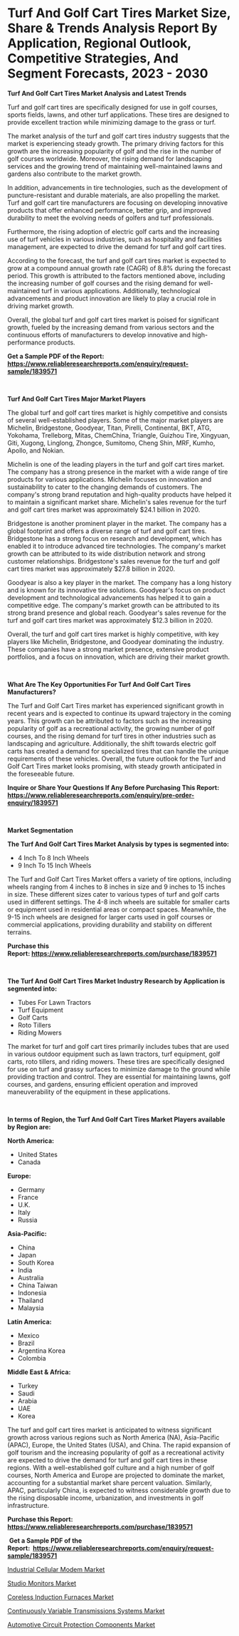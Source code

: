 <p><h1>Turf And Golf Cart Tires Market Size, Share & Trends Analysis Report By Application, Regional Outlook, Competitive Strategies, And Segment Forecasts, 2023 - 2030</h1></p><p><strong>Turf And Golf Cart Tires Market Analysis and Latest Trends</strong></p>
<p><p>Turf and golf cart tires are specifically designed for use in golf courses, sports fields, lawns, and other turf applications. These tires are designed to provide excellent traction while minimizing damage to the grass or turf.</p><p>The market analysis of the turf and golf cart tires industry suggests that the market is experiencing steady growth. The primary driving factors for this growth are the increasing popularity of golf and the rise in the number of golf courses worldwide. Moreover, the rising demand for landscaping services and the growing trend of maintaining well-maintained lawns and gardens also contribute to the market growth.</p><p>In addition, advancements in tire technologies, such as the development of puncture-resistant and durable materials, are also propelling the market. Turf and golf cart tire manufacturers are focusing on developing innovative products that offer enhanced performance, better grip, and improved durability to meet the evolving needs of golfers and turf professionals.</p><p>Furthermore, the rising adoption of electric golf carts and the increasing use of turf vehicles in various industries, such as hospitality and facilities management, are expected to drive the demand for turf and golf cart tires.</p><p>According to the forecast, the turf and golf cart tires market is expected to grow at a compound annual growth rate (CAGR) of 8.8% during the forecast period. This growth is attributed to the factors mentioned above, including the increasing number of golf courses and the rising demand for well-maintained turf in various applications. Additionally, technological advancements and product innovation are likely to play a crucial role in driving market growth.</p><p>Overall, the global turf and golf cart tires market is poised for significant growth, fueled by the increasing demand from various sectors and the continuous efforts of manufacturers to develop innovative and high-performance products.</p></p>
<p><strong>Get a Sample PDF of the Report:&nbsp; <a href="https://www.reliableresearchreports.com/enquiry/request-sample/1839571">https://www.reliableresearchreports.com/enquiry/request-sample/1839571</a></strong></p>
<p>&nbsp;</p>
<p><strong>Turf And Golf Cart Tires Major Market Players</strong></p>
<p><p>The global turf and golf cart tires market is highly competitive and consists of several well-established players. Some of the major market players are Michelin, Bridgestone, Goodyear, Titan, Pirelli, Continental, BKT, ATG, Yokohama, Trelleborg, Mitas, ChemChina, Triangle, Guizhou Tire, Xingyuan, Giti, Xugong, Linglong, Zhongce, Sumitomo, Cheng Shin, MRF, Kumho, Apollo, and Nokian.</p><p>Michelin is one of the leading players in the turf and golf cart tires market. The company has a strong presence in the market with a wide range of tire products for various applications. Michelin focuses on innovation and sustainability to cater to the changing demands of customers. The company's strong brand reputation and high-quality products have helped it to maintain a significant market share. Michelin's sales revenue for the turf and golf cart tires market was approximately $24.1 billion in 2020.</p><p>Bridgestone is another prominent player in the market. The company has a global footprint and offers a diverse range of turf and golf cart tires. Bridgestone has a strong focus on research and development, which has enabled it to introduce advanced tire technologies. The company's market growth can be attributed to its wide distribution network and strong customer relationships. Bridgestone's sales revenue for the turf and golf cart tires market was approximately $27.8 billion in 2020.</p><p>Goodyear is also a key player in the market. The company has a long history and is known for its innovative tire solutions. Goodyear's focus on product development and technological advancements has helped it to gain a competitive edge. The company's market growth can be attributed to its strong brand presence and global reach. Goodyear's sales revenue for the turf and golf cart tires market was approximately $12.3 billion in 2020.</p><p>Overall, the turf and golf cart tires market is highly competitive, with key players like Michelin, Bridgestone, and Goodyear dominating the industry. These companies have a strong market presence, extensive product portfolios, and a focus on innovation, which are driving their market growth.</p></p>
<p>&nbsp;</p>
<p><strong>What Are The Key Opportunities For Turf And Golf Cart Tires Manufacturers?</strong></p>
<p><p>The Turf and Golf Cart Tires market has experienced significant growth in recent years and is expected to continue its upward trajectory in the coming years. This growth can be attributed to factors such as the increasing popularity of golf as a recreational activity, the growing number of golf courses, and the rising demand for turf tires in other industries such as landscaping and agriculture. Additionally, the shift towards electric golf carts has created a demand for specialized tires that can handle the unique requirements of these vehicles. Overall, the future outlook for the Turf and Golf Cart Tires market looks promising, with steady growth anticipated in the foreseeable future.</p></p>
<p><strong>Inquire or Share Your Questions If Any Before Purchasing This Report: <a href="https://www.reliableresearchreports.com/enquiry/pre-order-enquiry/1839571">https://www.reliableresearchreports.com/enquiry/pre-order-enquiry/1839571</a></strong></p>
<p>&nbsp;</p>
<p><strong>Market Segmentation</strong></p>
<p><strong>The Turf And Golf Cart Tires Market Analysis by types is segmented into:</strong></p>
<p><ul><li>4 Inch To 8 Inch Wheels</li><li>9 Inch To 15 Inch Wheels</li></ul></p>
<p><p>The Turf and Golf Cart Tires Market offers a variety of tire options, including wheels ranging from 4 inches to 8 inches in size and 9 inches to 15 inches in size. These different sizes cater to various types of turf and golf carts used in different settings. The 4-8 inch wheels are suitable for smaller carts or equipment used in residential areas or compact spaces. Meanwhile, the 9-15 inch wheels are designed for larger carts used in golf courses or commercial applications, providing durability and stability on different terrains.</p></p>
<p><strong>Purchase this Report:&nbsp;<a href="https://www.reliableresearchreports.com/purchase/1839571">https://www.reliableresearchreports.com/purchase/1839571</a></strong></p>
<p>&nbsp;</p>
<p><strong>The Turf And Golf Cart Tires Market Industry Research by Application is segmented into:</strong></p>
<p><ul><li>Tubes For Lawn Tractors</li><li>Turf Equipment</li><li>Golf Carts</li><li>Roto Tillers</li><li>Riding Mowers</li></ul></p>
<p><p>The market for turf and golf cart tires primarily includes tubes that are used in various outdoor equipment such as lawn tractors, turf equipment, golf carts, roto tillers, and riding mowers. These tires are specifically designed for use on turf and grassy surfaces to minimize damage to the ground while providing traction and control. They are essential for maintaining lawns, golf courses, and gardens, ensuring efficient operation and improved maneuverability of the equipment in these applications.</p></p>
<p>&nbsp;</p>
<p><strong>In terms of Region, the Turf And Golf Cart Tires Market Players available by Region are:</strong></p>
<p>
    <p> <strong> North America: </strong>
        <ul>
            <li>United States</li>
            <li>Canada</li>
        </ul>
        </p> 
    <p> <strong> Europe: </strong>
        <ul>
            <li>Germany</li>
            <li>France</li>
            <li>U.K.</li>
            <li>Italy</li>
            <li>Russia</li>
        </ul>
        </p> 
    <p> <strong> Asia-Pacific: </strong>
        <ul>
            <li>China</li>
            <li>Japan</li>
            <li>South Korea</li>
            <li>India</li>
            <li>Australia</li>
            <li>China Taiwan</li>
            <li>Indonesia</li>
            <li>Thailand</li>
            <li>Malaysia</li>
        </ul>
        </p> 
    <p> <strong> Latin America: </strong>
        <ul>
            <li>Mexico</li>
            <li>Brazil</li>
            <li>Argentina Korea</li>
            <li>Colombia</li>
        </ul>
        </p> 
    <p> <strong> Middle East & Africa: </strong>
        <ul>
            <li>Turkey</li>
            <li>Saudi</li>
            <li>Arabia</li>
            <li>UAE</li>
            <li>Korea</li>
        </ul>
    </p>
    </p>
<p><p>The turf and golf cart tires market is anticipated to witness significant growth across various regions such as North America (NA), Asia-Pacific (APAC), Europe, the United States (USA), and China. The rapid expansion of golf tourism and the increasing popularity of golf as a recreational activity are expected to drive the demand for turf and golf cart tires in these regions. With a well-established golf culture and a high number of golf courses, North America and Europe are projected to dominate the market, accounting for a substantial market share percent valuation. Similarly, APAC, particularly China, is expected to witness considerable growth due to the rising disposable income, urbanization, and investments in golf infrastructure.</p></p>
<p><strong>Purchase this Report: <a href="https://www.reliableresearchreports.com/purchase/1839571">https://www.reliableresearchreports.com/purchase/1839571</a></strong></p>
<p>&nbsp;<strong>Get a Sample PDF of the Report:&nbsp;&nbsp;<a href="https://www.reliableresearchreports.com/enquiry/request-sample/1839571">https://www.reliableresearchreports.com/enquiry/request-sample/1839571</a></strong></p>
<p><strong></strong></p>
<p><p><a href="https://www.linkedin.com/pulse/industrial-cellular-modem-market-challenges-opportunities-zs7ue/">Industrial Cellular Modem Market</a></p><p><a href="https://www.linkedin.com/pulse/studio-monitors-market-research-report-provides-thorough-industry-4mpse/">Studio Monitors Market</a></p><p><a href="https://medium.com/@jarredmertz2772/coreless-induction-furnaces-market-trends-and-market-analysis-forecasted-for-period-2023-2030-9a61fbd78042">Coreless Induction Furnaces Market</a></p><p><a href="https://github.com/dziulagalemab/Market-Research-Report-List-1/blob/main/continuously-variable-transmissions-systems-market.md">Continuously Variable Transmissions Systems Market</a></p><p><a href="https://github.com/jonneygiverf/Market-Research-Report-List-1/blob/main/automotive-circuit-protection-components-market.md">Automotive Circuit Protection Components Market</a></p></p>